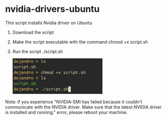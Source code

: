 # nvidia-drivers-ubuntu
This script installs Nvidia driver on Ubuntu

1. Download the script
2. Make the script executable with the command
   chmod +x script.sh
3. Run the script
   ./script.sh

   <img src="script2.png" width=289 height=115)>

Note: if you experience "NVIDIA-SMI has failed because it couldn't communicate with the NVIDIA driver. Make sure that the latest NVIDIA driver is installed and running." error, please reboot your machine.
